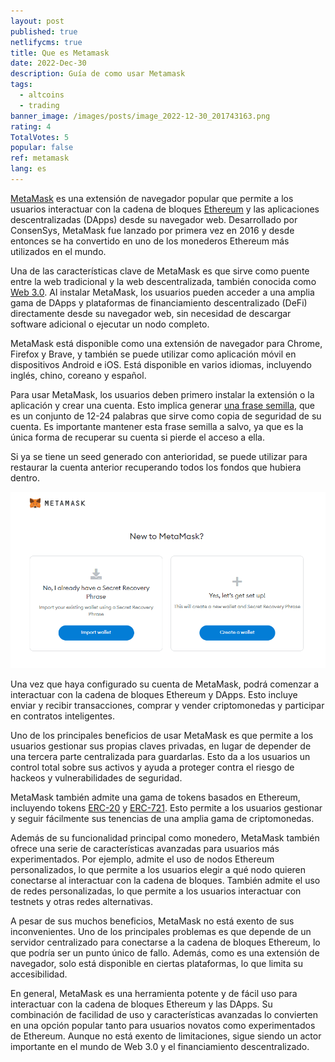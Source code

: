 ```yaml
---
layout: post
published: true
netlifycms: true
title: Que es Metamask
date: 2022-Dec-30
description: Guía de como usar Metamask
tags:
  - altcoins
  - trading
banner_image: /images/posts/image_2022-12-30_201743163.png
rating: 4
TotalVotes: 5
popular: false
ref: metamask
lang: es
---
```

[MetaMask](https://metamask.io) es una extensión de navegador popular que permite a los usuarios interactuar con la cadena de bloques [Ethereum](https://criptomo.com/que-es-ethereum/) y las aplicaciones descentralizadas (DApps) desde su navegador web. Desarrollado por ConsenSys, MetaMask fue lanzado por primera vez en 2016 y desde entonces se ha convertido en uno de los monederos Ethereum más utilizados en el mundo.

Una de las características clave de MetaMask es que sirve como puente entre la web tradicional y la web descentralizada, también conocida como [Web 3.0](https://criptomo.com/que-es-web3/). Al instalar MetaMask, los usuarios pueden acceder a una amplia gama de DApps y plataformas de financiamiento descentralizado (DeFi) directamente desde su navegador web, sin necesidad de descargar software adicional o ejecutar un nodo completo.

MetaMask está disponible como una extensión de navegador para Chrome, Firefox y Brave, y también se puede utilizar como aplicación móvil en dispositivos Android e iOS. Está disponible en varios idiomas, incluyendo inglés, chino, coreano y español.

Para usar MetaMask, los usuarios deben primero instalar la extensión o la aplicación y crear una cuenta. Esto implica generar [una frase semilla](https://criptomo.com/que-es-frase-mnemonica/), que es un conjunto de 12-24 palabras que sirve como copia de seguridad de su cuenta. Es importante mantener esta frase semilla a salvo, ya que es la única forma de recuperar su cuenta si pierde el acceso a ella.

S﻿i ya se tiene un seed generado con anterioridad, se puede utilizar para restaurar la cuenta anterior recuperando todos los fondos que hubiera dentro.

![metamask crear cuenta](/images/posts/metamask.png "metamask crear cuenta")

Una vez que haya configurado su cuenta de MetaMask, podrá comenzar a interactuar con la cadena de bloques Ethereum y DApps. Esto incluye enviar y recibir transacciones, comprar y vender criptomonedas y participar en contratos inteligentes.

Uno de los principales beneficios de usar MetaMask es que permite a los usuarios gestionar sus propias claves privadas, en lugar de depender de una tercera parte centralizada para guardarlas. Esto da a los usuarios un control total sobre sus activos y ayuda a proteger contra el riesgo de hackeos y vulnerabilidades de seguridad.

MetaMask también admite una gama de tokens basados en Ethereum, incluyendo tokens [ERC-20](https://criptomo.com/token-erc20/) y [ERC-721](https://criptomo.com/que-es-un-nft/). Esto permite a los usuarios gestionar y seguir fácilmente sus tenencias de una amplia gama de criptomonedas.

Además de su funcionalidad principal como monedero, MetaMask también ofrece una serie de características avanzadas para usuarios más experimentados. Por ejemplo, admite el uso de nodos Ethereum personalizados, lo que permite a los usuarios elegir a qué nodo quieren conectarse al interactuar con la cadena de bloques. También admite el uso de redes personalizadas, lo que permite a los usuarios interactuar con testnets y otras redes alternativas.

A pesar de sus muchos beneficios, MetaMask no está exento de sus inconvenientes. Uno de los principales problemas es que depende de un servidor centralizado para conectarse a la cadena de bloques Ethereum, lo que podría ser un punto único de fallo. Además, como es una extensión de navegador, solo está disponible en ciertas plataformas, lo que limita su accesibilidad.

En general, MetaMask es una herramienta potente y de fácil uso para interactuar con la cadena de bloques Ethereum y las DApps. Su combinación de facilidad de uso y características avanzadas lo convierten en una opción popular tanto para usuarios novatos como experimentados de Ethereum. Aunque no está exento de limitaciones, sigue siendo un actor importante en el mundo de Web 3.0 y el financiamiento descentralizado.